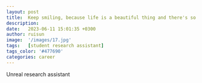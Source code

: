 ```yaml
---
layout: post
title:  Keep smiling, because life is a beautiful thing and there's so much to smile about
description:
date:   2023-06-11 15:01:35 +0300
author: ruisun
image:  '/images/17.jpg'
tags:   [student research assistant]
tags_color: '#477690'
categories: career
---
```


Unreal research assistant